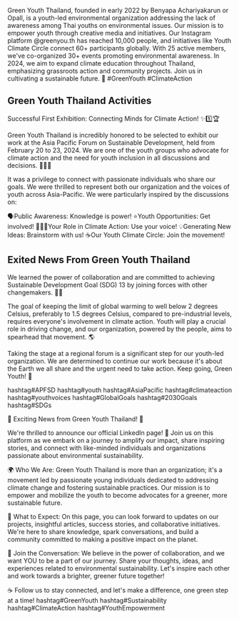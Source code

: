 Green Youth Thailand, 
founded in early 2022 by Benyapa Achariyakarun or Opall, is a youth-led environmental organization addressing the lack of awareness among Thai youths on environmental issues. Our mission is to empower youth through creative media and initiatives. Our Instagram platform @greenyou.th has reached 10,000 people, and initiatives like Youth Climate Circle connect 60+ participants globally. With 25 active members, we've co-organized 30+ events promoting environmental awareness. In 2024, we aim to expand climate education throughout Thailand, emphasizing grassroots action and community projects. Join us in cultivating a sustainable future. 🌱 #GreenYouth #ClimateAction

## Green Youth Thailand Activities ##

Successful First Exhibition: Connecting Minds for Climate Action! ✨1️⃣🏆

Green Youth Thailand is incredibly honored to be selected to exhibit our work at the Asia Pacific Forum on Sustainable Development, held from February 20 to 23, 2024. We are one of the youth groups who advocate for climate action and the need for youth inclusion in all discussions and decisions. 🙋🏻‍♀️

It was a privilege to connect with passionate individuals who share our goals. We were thrilled to represent both our organization and the voices of youth across Asia-Pacific. We were particularly inspired by the discussions on:

🗣Public Awareness: Knowledge is power!
⭐️Youth Opportunities: Get involved!
🦸🏻‍♀️Your Role in Climate Action: Use your voice!
💡Generating New Ideas: Brainstorm with us!
☕️Our Youth Climate Circle: Join the movement!

## Exited News From Green Youth Thailand ##

We learned the power of collaboration and are committed to achieving Sustainable Development Goal (SDG) 13 by joining forces with other changemakers. 🤝🏻

The goal of keeping the limit of global warming to well below 2 degrees Celsius, preferably to 1.5 degrees Celsius, compared to pre-industrial levels, requires everyone's involvement in climate action. Youth will play a crucial role in driving change, and our organization, powered by the people, aims to spearhead that movement. 🌎

Taking the stage at a regional forum is a significant step for our youth-led organization. We are determined to continue our work because it's about the Earth we all share and the urgent need to take action. Keep going, Green Youth! 💚

hashtag#APFSD hashtag#youth hashtag#AsiaPacific hashtag#climateaction hashtag#youthvoices hashtag#GlobalGoals hashtag#2030Goals hashtag#SDGs

🌿 Exciting News from Green Youth Thailand! 🌿

We're thrilled to announce our official LinkedIn page! 🎉 Join us on this platform as we embark on a journey to amplify our impact, share inspiring stories, and connect with like-minded individuals and organizations passionate about environmental sustainability.

🌍 Who We Are:
Green Youth Thailand is more than an organization; it's a movement led by passionate young individuals dedicated to addressing climate change and fostering sustainable practices. Our mission is to empower and mobilize the youth to become advocates for a greener, more sustainable future.

🌱 What to Expect:
On this page, you can look forward to updates on our projects, insightful articles, success stories, and collaborative initiatives. We're here to share knowledge, spark conversations, and build a community committed to making a positive impact on the planet.

💚 Join the Conversation:
We believe in the power of collaboration, and we want YOU to be a part of our journey. Share your thoughts, ideas, and experiences related to environmental sustainability. Let's inspire each other and work towards a brighter, greener future together!

☕️ Follow us to stay connected, and let's make a difference, one green step at a time! hashtag#GreenYouth hashtag#Sustainability hashtag#ClimateAction hashtag#YouthEmpowerment

